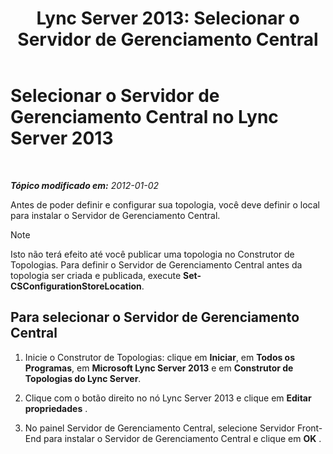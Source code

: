 ﻿---
title: 'Lync Server 2013: Selecionar o Servidor de Gerenciamento Central'
TOCTitle: Selecionar o Servidor de Gerenciamento Central
ms:assetid: 1ca6b7d0-125c-4727-aac4-2d683d23394d
ms:mtpsurl: https://technet.microsoft.com/pt-br/library/JJ204726(v=OCS.15)
ms:contentKeyID: 49306059
ms.date: 05/19/2016
mtps_version: v=OCS.15
ms.translationtype: HT
---

# Selecionar o Servidor de Gerenciamento Central no Lync Server 2013

 

_**Tópico modificado em:** 2012-01-02_

Antes de poder definir e configurar sua topologia, você deve definir o local para instalar o Servidor de Gerenciamento Central.

> [!note]  
> Isto não terá efeito até você publicar uma topologia no Construtor de Topologias. Para definir o Servidor de Gerenciamento Central antes da topologia ser criada e publicada, execute <strong>Set-CSConfigurationStoreLocation</strong>.

## Para selecionar o Servidor de Gerenciamento Central

1.  Inicie o Construtor de Topologias: clique em **Iniciar**, em **Todos os Programas**, em **Microsoft Lync Server 2013** e em **Construtor de Topologias do Lync Server**.

2.  Clique com o botão direito no nó Lync Server 2013 e clique em **Editar propriedades** .

3.  No painel Servidor de Gerenciamento Central, selecione Servidor Front-End para instalar o Servidor de Gerenciamento Central e clique em **OK** .

